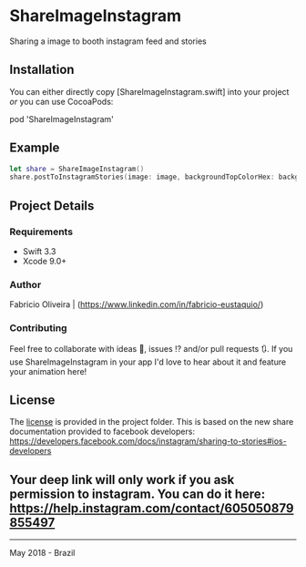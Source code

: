 # ShareImageInstagram
Sharing a image to booth instagram feed and stories

## Installation

You can either directly copy [ShareImageInstagram.swift] into your project *or* you can use CocoaPods:

pod 'ShareImageInstagram'

## Example

```swift
let share = ShareImageInstagram()
share.postToInstagramStories(image: image, backgroundTopColorHex: backgroundTopColor, backgroundBottomColorHex: backgroundBottomColor, deepLink: "https://www.[yourdeeplink].com")
```

## Project Details

### Requirements
* Swift 3.3
* Xcode 9.0+

### Author

Fabricio Oliveira | (https://www.linkedin.com/in/fabricio-eustaquio/)


### Contributing
Feel free to collaborate with ideas 💭, issues ⁉️ and/or pull requests 🔃.
If you use ShareImageInstagram in your app I'd love to hear about it and feature your animation here!


## License

The [license](https://github.com/Netwolf/ShareImageInstagram/blob/master/License) is provided in the project folder. 
This is based on the new share documentation provided to facebook developers: https://developers.facebook.com/docs/instagram/sharing-to-stories#ios-developers

## Your deep link will only work if you ask permission to instagram. You can do it here: https://help.instagram.com/contact/605050879855497



------
May 2018 - Brazil
